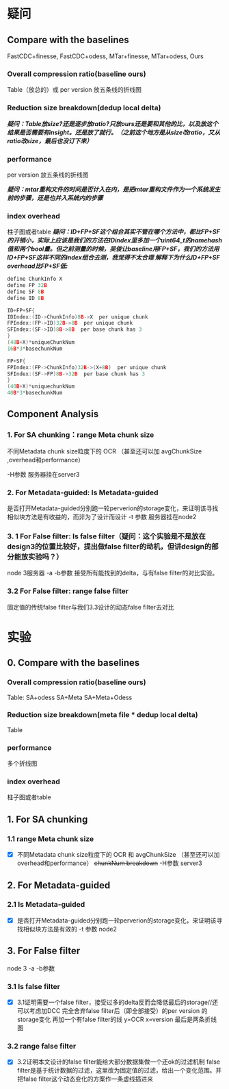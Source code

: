 # 疑问

## Compare with the baselines

FastCDC+finesse, FastCDC+odess, MTar+finesse, MTar+odess, Ours
### Overall compression ratio(baseline ours)
Table（放总的）或 per version 放五条线的折线图
### Reduction size breakdown(dedup local delta)

***疑问：Table放size?还是逐步放ratio?只放ours还是要和其他的比，以及放这个结果是否需要有insight。还是放了就行。（之前这个地方是从size改ratio，又从ratio改size，最后也没订下来）***

### performance

per version 放五条线的折线图

***疑问：mtar重构文件的时间是否计入在内，是把mtar重构文件作为一个系统发生前的步骤，还是也并入系统内的步骤***
### index overhead

柱子图或者table
***疑问：ID+FP+SF这个组合其实不管在哪个方法中，都比FP+SF的开销小，实际上应该是我们的方法在IDindex里多加一个uint64_t的namehash值和两个bool量。但之前测量的时候，吴俊让baseline用FP+SF，我们的方法用ID+FP+SF这样不同的index组合去测，我觉得不太合理
解释下为什么ID+FP+SF overhead比FP+SF低:***

```c++
define ChunkInfo X
define FP 32B
define SF 8B
define ID 8B

ID+FP+SF{
IDIndex:(ID->ChunkInfo)8B->X  per unique chunk
FPIndex:(FP->ID)32B->8B  per unique chunk
SFIndex:(SF->ID)8B->8B  per base chunk has 3
}
(48B+X)*uniqueChunkNum
16B*3*basechunkNum

FP+SF{
FPIndex:(FP->ChunkInfo)32B->(X+8B)  per unique chunk
SFIndex:(SF->FP)8B->32B  per base chunk has 3
}
(40B+X)*uniquechunkNum
40B*3*basechunkNum

```

## Component Analysis
### 1. For SA chunking：range Meta chunk size
 不同Metadata chunk size粒度下的
OCR （甚至还可以加 avgChunkSize ,overhead和performance）

-H参数 服务器挂在server3
### 2. For Metadata-guided: Is Metadata-guided

是否打开Metadata-guided分别跑一轮perverion的storage变化，来证明该寻找相似块方法是有收益的，而非为了设计而设计
-t 参数 服务器挂在node2

### 3. 1 For False filter: Is false filter（疑问：这个实验是不是放在design3的位置比较好，提出做false filter的动机，但讲design的部分能放实验吗？）

node 3服务器 -a -b参数
接受所有能找到的delta，与有false filter的对比实验。
### 3.2 For False filter: range false filter
固定值的传统false filter与我们3.3设计的动态false filter去对比


# 实验

## 0. Compare with the baselines
### Overall compression ratio(baseline ours)
Table:
SA+odess SA+Meta SA+Meta+Odess
### Reduction size breakdown(meta file \* dedup local delta)
Table
### performance
多个折线图
### index overhead
柱子图或者table

## 1. For SA chunking
### 1.1 range Meta chunk size
- [x] 不同Metadata chunk size粒度下的
OCR 和 avgChunkSize （甚至还可以加overhead和performance）
~~chunkNum breakdown~~
-H参数 server3
## 2. For Metadata-guided
### 2.1 Is Metadata-guided
- [x] 是否打开Metadata-guided分别跑一轮perverion的storage变化，来证明该寻找相似块方法是有效的
-t 参数 node2
## 3. For False filter

node 3 -a -b参数
### 3.1 Is false filter
- [x] 3.1证明需要一个false filter，接受过多的delta反而会降低最后的storage//还可以考虑加DCC
完全舍弃false filter后（即全部接受）的per version 的 storage变化
再加一个有false filter的线
y=OCR
x=version
最后是两条折线图
### 3.2 range false filter
- [x] 3.2证明本文设计的false filter能给大部分数据集做一个还ok的过滤机制
false filter是基于统计数据的过滤，这里改为固定值的过滤，给出一个变化范围。并把false filter这个动态变化的方案作一条虚线插进来

